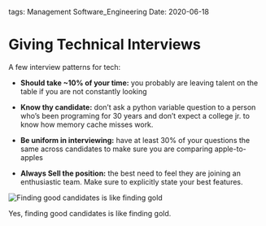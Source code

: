 tags:	Management
			Software_Engineering
Date: 2020-06-18

# Giving Technical Interviews

A few interview patterns for tech: 

- **Should take ~10% of your time:** you probably are leaving talent on the table if you are not constantly looking 

- **Know thy candidate:** don’t ask a python variable question to a person who’s been programing for 30 years and don’t expect a college jr. to know how memory cache misses work. 

- **Be uniform in interviewing:** have at least 30% of your questions the same across candidates to make sure you are comparing apple-to-apples

- **Always Sell the position:** the best need to feel they are joining an enthusiastic team. Make sure to explicitly state your best features. 


![Finding good candidates is like finding gold](https://upload.wikimedia.org/wikipedia/commons/c/c6/Panning_on_the_Mokelumne.jpg)


Yes, finding good candidates is like finding gold.
